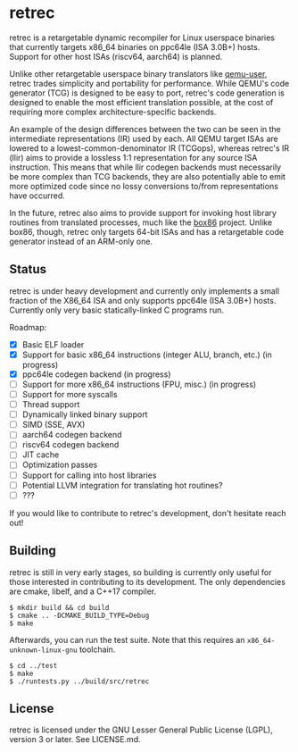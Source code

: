 retrec
======

retrec is a retargetable dynamic recompiler for Linux userspace binaries that
currently targets x86\_64 binaries on ppc64le (ISA 3.0B+) hosts. Support for other
host ISAs (riscv64, aarch64) is planned.

Unlike other retargetable userspace binary translators like [qemu-user](https://www.qemu.org/docs/master/user/main.html),
retrec trades simplicity and portability for performance. While QEMU's code generator (TCG)
is designed to be easy to port, retrec's code generation is designed to enable the most efficient
translation possible, at the cost of requiring more complex architecture-specific backends.

An example of the design differences between the two can be seen in the intermediate representations
(IR) used by each. All QEMU target ISAs are lowered to a lowest-common-denominator IR (TCGops),
whereas retrec's IR (llir) aims to provide a lossless 1:1 representation for any source ISA
instruction. This means that while llir codegen backends must necessarily be more complex
than TCG backends, they are also potentially able to emit more optimized code since no
lossy conversions to/from representations have occurred.

In the future, retrec also aims to provide support for invoking host library routines from translated
processes, much like the [box86](https://github.com/ptitSeb/box86) project. Unlike box86, though,
retrec only targets 64-bit ISAs and has a retargetable code generator instead of an ARM-only one.

Status
------
retrec is under heavy development and currently only implements a small fraction of the X86\_64
ISA and only supports ppc64le (ISA 3.0B+) hosts. Currently only very basic statically-linked C programs run.

Roadmap:

- [x] Basic ELF loader
- [x] Support for basic x86\_64 instructions (integer ALU, branch, etc.) (in progress)
- [x] ppc64le codegen backend (in progress)
- [ ] Support for more x86\_64 instructions (FPU, misc.) (in progress)
- [ ] Support for more syscalls
- [ ] Thread support
- [ ] Dynamically linked binary support
- [ ] SIMD (SSE, AVX)
- [ ] aarch64 codegen backend
- [ ] riscv64 codegen backend
- [ ] JIT cache
- [ ] Optimization passes
- [ ] Support for calling into host libraries
- [ ] Potential LLVM integration for translating hot routines?
- [ ] ???

If you would like to contribute to retrec's development, don't hesitate reach out!

Building
--------
retrec is still in very early stages, so building is currently only useful for those interested
in contributing to its development. The only dependencies are cmake, libelf, and a C++17 compiler.

```
$ mkdir build && cd build
$ cmake .. -DCMAKE_BUILD_TYPE=Debug
$ make
```

Afterwards, you can run the test suite. Note that this requires an `x86_64-unknown-linux-gnu` toolchain.
```
$ cd ../test
$ make
$ ./runtests.py ../build/src/retrec
```

License
-------
retrec is licensed under the GNU Lesser General Public License (LGPL), version 3 or later. See LICENSE.md.
